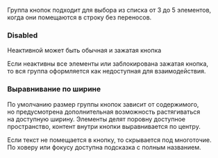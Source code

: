 Группа кнопок подходит для выбора из списка от 3 до 5 элементов, когда они помещаются в строку без переносов.
<!-- example(button-toggle-overview) -->

### Disabled
Неактивной может быть обычная и зажатая кнопка
<!-- example(button-toggle-disabled-partial-overview) -->

Если неактивны все элементы или заблокирована зажатая кнопка, то вся группа оформляется как недоступная для взаимодействия.
<!-- example(button-toggle-disabled-all-overview) -->

### Выравнивание по ширине
По умолчанию размер группы кнопок зависит от содержимого, но предусмотрена дополнительная возможность растягиваться на доступную ширину. Элементы делят поровну доступное пространство, контент внутри кнопки выравнивается по центру.
<!-- example(button-toggle-alignment-overview) -->

Если текст не помещается в кнопку, то скрывается под многоточие. По ховеру или фокусу доступна подсказка с полным названием.
<!-- example(button-toggle-tooltip-overview) -->